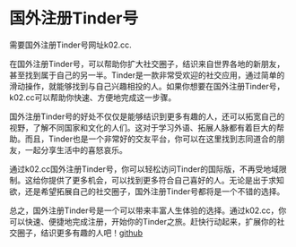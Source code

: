 # 国外注册Tinder号

需要国外注册Tinder号网址k02.cc. 

在国外注册Tinder号，可以帮助你扩大社交圈子，结识来自世界各地的新朋友，甚至找到属于自己的另一半。Tinder是一款非常受欢迎的社交应用，通过简单的滑动操作，就能够找到与自己兴趣相投的人。如果你想要在国外注册Tinder号，k02.cc可以帮助你快速、方便地完成这一步骤。

国外注册Tinder号的好处不仅仅是能够结识到更多有趣的人，还可以拓宽自己的视野，了解不同国家和文化的人们。这对于学习外语、拓展人脉都有着巨大的帮助。而且，Tinder也是一个非常好的交友平台，你可以在这里找到志同道合的朋友，一起分享生活中的喜怒哀乐。

通过k02.cc国外注册Tinder号，你可以轻松访问Tinder的国际版，不再受地域限制。这给你提供了更多机会，可以找到更多符合自己喜好的人。无论是出于求知欲，还是希望拓展自己的社交圈子，国外注册Tinder号都将是一个不错的选择。

总之，国外注册Tinder号是一个可以带来丰富人生体验的选择。通过k02.cc，你可以快速、便捷地完成注册，开始你的Tinder之旅。赶快行动起来，扩展你的社交圈子，结识更多有趣的人吧！[github](https://github.com)